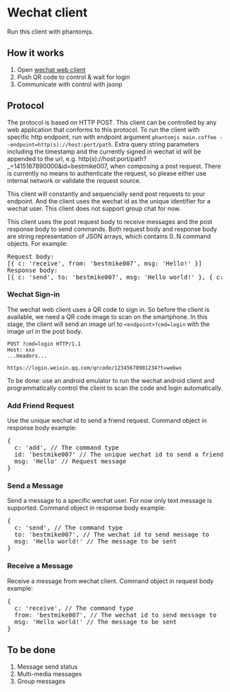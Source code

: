 Wechat client
======

Run this client with phantomjs.

## How it works

1. Open [wechat web client](https://wx.qq.com)
2. Push QR code to control & wait for login
3. Communicate with control with jsonp

## Protocol

The protocol is based on HTTP POST. This client can be controlled by any web application that conforms to this protocol. To run the client with specific http endpoint, run with endpoint argument ```phantomjs main.coffee --endpoint=http(s)://host:port/path```. Extra query string parameters including the timestamp and the currently signed in wechat id will be appended to the url, e.g. http(s)://host:port/path?_=1415167890000&id=bestmike007, when composing a post request. There is currently no means to authenticate the request, so please either use internal network or validate the request source.

This client will constantly and sequencially send post requests to your endpoint. And the client uses the wechat id as the unique identifier for a wechat user. This client does not support group chat for now.

This client uses the post request body to receive messages and the post response body to send commands. Both request body and response body are string representation of JSON arrays, which contains 0..N command objects. For example:

<pre>Request body:
[{ c: 'receive', from: 'bestmike007', msg: 'Hello!' }]
Response body:
[{ c: 'send', to: 'bestmike007', msg: 'Hello world!' }, { c: 'add', id: 'mysterious', msg: 'I am bestmike007' } ]
</pre>

### Wechat Sign-in

The wechat web client uses a QR code to sign in. So before the client is available, we need a QR code image to scan on the smartphone. In this stage, the client will send an image url to ```<endpoint>?cmd=login``` with the image url in the post body.

<pre><code>POST <endpoint>?cmd=login HTTP/1.1
Host: xxx
...Headers...

https://login.weixin.qq.com/qrcode/12345678901234?t=webwx
</code></pre>

To be done: use an android emulator to run the wechat android client and programmatically control the client to scan the code and login automatically.

### Add Friend Request

Use the unique wechat id to send a friend request. Command object in response body example:

<pre>{
  c: 'add', // The command type
  id: 'bestmike007' // The unique wechat id to send a friend request
  msg: 'Hello' // Request message
}</pre>

### Send a Message

Send a message to a specific wechat user. For now only text message is supported. Command object in response body example:

<pre>{
  c: 'send', // The command type
  to: 'bestmike007', // The wechat id to send message to
  msg: 'Hello world!' // The message to be sent
}</pre>

### Receive a Message

Receive a message from wechat client. Command object in request body example:

<pre>{
  c: 'receive', // The command type
  from: 'bestmike007', // The wechat id to send message to
  msg: 'Hello world!' // The message to be sent
}</pre>

## To be done

1. Message send status
2. Multi-media messages
3. Group messages